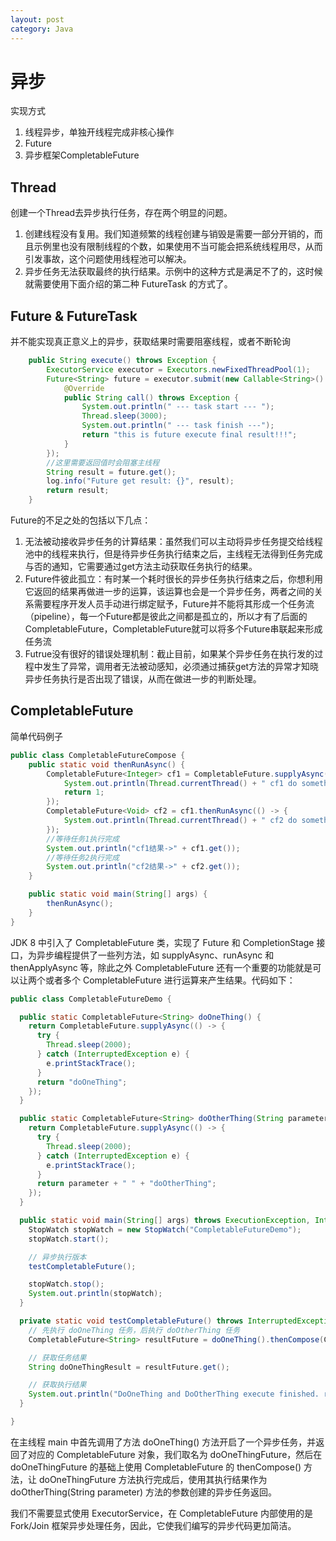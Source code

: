 ```yaml
---
layout: post
category: Java
---
```


# 异步
实现方式
1. 线程异步，单独开线程完成非核心操作
2. Future
3. 异步框架CompletableFuture

## Thread
创建一个Thread去异步执行任务，存在两个明显的问题。

1. 创建线程没有复用。我们知道频繁的线程创建与销毁是需要一部分开销的，而且示例里也没有限制线程的个数，如果使用不当可能会把系统线程用尽，从而引发事故，这个问题使用线程池可以解决。
2. 异步任务无法获取最终的执行结果。示例中的这种方式是满足不了的，这时候就需要使用下面介绍的第二种 FutureTask 的方式了。

## Future & FutureTask
并不能实现真正意义上的异步，获取结果时需要阻塞线程，或者不断轮询
```Java
    public String execute() throws Exception {
        ExecutorService executor = Executors.newFixedThreadPool(1);
        Future<String> future = executor.submit(new Callable<String>() {
            @Override
            public String call() throws Exception {
                System.out.println(" --- task start --- ");
                Thread.sleep(3000);
                System.out.println(" --- task finish ---");
                return "this is future execute final result!!!";
            }
        });
        //这里需要返回值时会阻塞主线程
        String result = future.get();
        log.info("Future get result: {}", result);
        return result;
    }
```
Future的不足之处的包括以下几点：
1. 无法被动接收异步任务的计算结果：虽然我们可以主动将异步任务提交给线程池中的线程来执行，但是待异步任务执行结束之后，主线程无法得到任务完成与否的通知，它需要通过get方法主动获取任务执行的结果。
2. Future件彼此孤立：有时某一个耗时很长的异步任务执行结束之后，你想利用它返回的结果再做进一步的运算，该运算也会是一个异步任务，两者之间的关系需要程序开发人员手动进行绑定赋予，Future并不能将其形成一个任务流（pipeline），每一个Future都是彼此之间都是孤立的，所以才有了后面的CompletableFuture，CompletableFuture就可以将多个Future串联起来形成任务流
3. Futrue没有很好的错误处理机制：截止目前，如果某个异步任务在执行发的过程中发生了异常，调用者无法被动感知，必须通过捕获get方法的异常才知晓异步任务执行是否出现了错误，从而在做进一步的判断处理。

## CompletableFuture
简单代码例子
```Java
public class CompletableFutureCompose {
    public static void thenRunAsync() {
        CompletableFuture<Integer> cf1 = CompletableFuture.supplyAsync(() -> {
            System.out.println(Thread.currentThread() + " cf1 do something....");
            return 1;
        });
        CompletableFuture<Void> cf2 = cf1.thenRunAsync(() -> {
            System.out.println(Thread.currentThread() + " cf2 do something...");
        });
        //等待任务1执行完成
        System.out.println("cf1结果->" + cf1.get());
        //等待任务2执行完成
        System.out.println("cf2结果->" + cf2.get());
    }

    public static void main(String[] args) {
        thenRunAsync();
    }
}
```
JDK 8 中引入了 CompletableFuture 类，实现了 Future 和 CompletionStage 接口，为异步编程提供了一些列方法，如 supplyAsync、runAsync 和 thenApplyAsync 等，除此之外 CompletableFuture 还有一个重要的功能就是可以让两个或者多个 CompletableFuture 进行运算来产生结果。代码如下：
```Java
public class CompletableFutureDemo {

  public static CompletableFuture<String> doOneThing() {
    return CompletableFuture.supplyAsync(() -> {
      try {
        Thread.sleep(2000);
      } catch (InterruptedException e) {
        e.printStackTrace();
      }
      return "doOneThing";
    });
  }

  public static CompletableFuture<String> doOtherThing(String parameter) {
    return CompletableFuture.supplyAsync(() -> {
      try {
        Thread.sleep(2000);
      } catch (InterruptedException e) {
        e.printStackTrace();
      }
      return parameter + " " + "doOtherThing";
    });
  }

  public static void main(String[] args) throws ExecutionException, InterruptedException {
    StopWatch stopWatch = new StopWatch("CompletableFutureDemo");
    stopWatch.start();

    // 异步执行版本
    testCompletableFuture();

    stopWatch.stop();
    System.out.println(stopWatch);
  }

  private static void testCompletableFuture() throws InterruptedException, ExecutionException {
    // 先执行 doOneThing 任务，后执行 doOtherThing 任务
    CompletableFuture<String> resultFuture = doOneThing().thenCompose(CompletableFutureDemo::doOtherThing);

    // 获取任务结果
    String doOneThingResult = resultFuture.get();

    // 获取执行结果
    System.out.println("DoOneThing and DoOtherThing execute finished. result = " + doOneThingResult);
  }

}
```
在主线程 main 中首先调用了方法 doOneThing() 方法开启了一个异步任务，并返回了对应的 CompletableFuture 对象，我们取名为 doOneThingFuture，然后在 doOneThingFuture 的基础上使用 CompletableFuture 的 thenCompose() 方法，让 doOneThingFuture 方法执行完成后，使用其执行结果作为 doOtherThing(String parameter) 方法的参数创建的异步任务返回。

我们不需要显式使用 ExecutorService，在 CompletableFuture 内部使用的是 Fork/Join 框架异步处理任务，因此，它使我们编写的异步代码更加简洁。